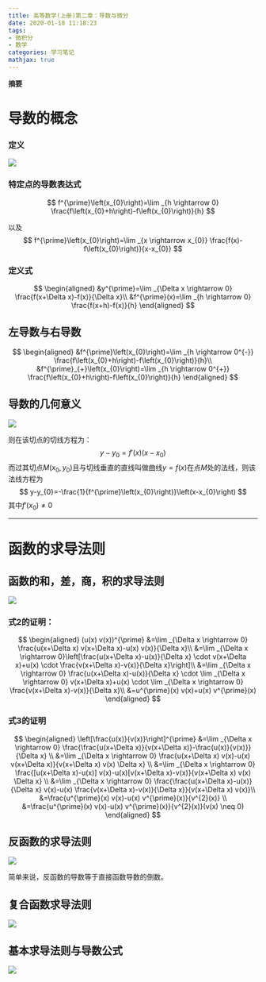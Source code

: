```yaml
---
title: 高等数学(上册)第二章：导数与微分
date: 2020-01-18 11:18:23
tags:
- 微积分
- 数学
categories: 学习笔记
mathjax: true
---
```

**摘要**
<!--more-->

# 导数的概念

### 定义

![](https://raw.githubusercontent.com/a347807131/ms/master/images/20200118112141.png)

### 特定点的导数表达式

$$
f^{\prime}\left(x_{0}\right)=\lim _{h \rightarrow 0} \frac{f\left(x_{0}+h\right)-f\left(x_{0}\right)}{h}
$$

以及
$$
f^{\prime}\left(x_{0}\right)=\lim _{x \rightarrow x_{0}} \frac{f(x)-f\left(x_{0}\right)}{x-x_{0}}
$$

### 定义式

$$
\begin{aligned}
&y^{\prime}=\lim _{\Delta x \rightarrow 0} \frac{f(x+\Delta x)-f(x)}{\Delta x}\\
&f^{\prime}(x)=\lim _{h \rightarrow 0} \frac{f(x+h)-f(x)}{h}
\end{aligned}
$$

## 左导数与右导数

$$
\begin{aligned}
&f^{\prime}\left(x_{0}\right)=\lim _{h \rightarrow 0^{-}} \frac{f\left(x_{0}+h\right)-f\left(x_{0}\right)}{h}\\
&f^{\prime}_{+}\left(x_{0}\right)=\lim _{h \rightarrow 0^{+}} \frac{f\left(x_{0}+h\right)-f\left(x_{0}\right)}{h}
\end{aligned}
$$

## 导数的几何意义

![](https://raw.githubusercontent.com/a347807131/ms/master/images/20200123131248.png)

则在该切点的切线方程为：
$$
y-y_0=f\prime(x)(x-x_0)
$$
而过其切点$M(x_0,y_0)$且与切线垂直的直线叫做曲线$y=f(x)$在点$M$处的法线，则该法线方程为
$$
y-y_{0}=-\frac{1}{f^{\prime}\left(x_{0}\right)}\left(x-x_{0}\right)
$$
其中$f\prime(x_0)\neq 0$

---

# 函数的求导法则

## 函数的和，差，商，积的求导法则

![](https://raw.githubusercontent.com/a347807131/ms/master/images/20200123132939.png)

### 式2的证明：

$$
\begin{aligned}
(u(x) v(x))^{\prime}
&=\lim _{\Delta x \rightarrow 0} \frac{u(x+\Delta x) v(x+\Delta x)-u(x) v(x)}{\Delta x}\\
&=\lim _{\Delta x \rightarrow 0}\left[\frac{u(x+\Delta x)-u(x)}{\Delta x} \cdot v(x+\Delta x)+u(x) \cdot \frac{v(x+\Delta x)-v(x)}{\Delta x}\right]\\
&=\lim _{\Delta x \rightarrow 0} \frac{u(x+\Delta x)-u(x)}{\Delta x} \cdot \lim _{\Delta x \rightarrow 0} v(x+\Delta x)+u(x) \cdot \lim _{\Delta x \rightarrow 0} \frac{v(x+\Delta x)-v(x)}{\Delta x}\\
&=u^{\prime}(x) v(x)+u(x) v^{\prime}(x)
\end{aligned}
$$

### 式3的证明

$$
\begin{aligned}
\left[\frac{u(x)}{v(x)}\right]^{\prime} &=\lim _{\Delta x \rightarrow 0} \frac{\frac{u(x+\Delta x)}{v(x+\Delta x)}-\frac{u(x)}{v(x)}}{\Delta x} \\
&=\lim _{\Delta x \rightarrow 0} \frac{u(x+\Delta x) v(x)-u(x) v(x+\Delta x)}{v(x+\Delta x) v(x) \Delta x} \\
&=\lim _{\Delta x \rightarrow 0} \frac{[u(x+\Delta x)-u(x)] v(x)-u(x)[v(x+\Delta x)-v(x)}{v(x+\Delta x) v(x) \Delta x} \\
&=\lim _{\Delta x \rightarrow 0} \frac{\frac{u(x+\Delta x)-u(x)}{\Delta x} v(x)-u(x) \frac{v(x+\Delta x)-v(x)}{\Delta x}}{v(x+\Delta x) v(x)}\\
&=\frac{u^{\prime}(x) v(x)-u(x) v^{\prime}(x)}{v^{2}(x)} \\
&=\frac{u^{\prime}(x) v(x)-u(x) v^{\prime}(x)}{v^{2}(x)}(v(x) \neq 0)
\end{aligned}
$$

## 反函数的求导法则

![](https://raw.githubusercontent.com/a347807131/ms/master/images/20200123184448.png)

简单来说，反函数的导数等于直接函数导数的倒数。

## 复合函数求导法则

![](https://raw.githubusercontent.com/a347807131/ms/master/images/20200123193640.png)

## 基本求导法则与导数公式

![](https://raw.githubusercontent.com/a347807131/ms/master/images/20200123195000.png)



